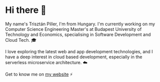 # Hi there 👋

My name's Trisztán Piller, I'm from Hungary. I'm currently working on my Computer Science Engineering Master's at Budapest University of Technology and Economics, specialising in Software Development and Cloud Tech. 🎓

I love exploring the latest web and app development technologies, and I have a deep interest in cloud based development, especially in the serverless microservice architecture. ☁️

Get to know me on [my website](https://trisz.hu/) ⚡
